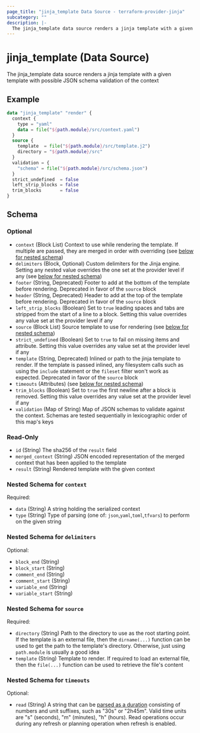 ```yaml
---
page_title: "jinja_template Data Source - terraform-provider-jinja"
subcategory: ""
description: |-
  The jinja_template data source renders a jinja template with a given template with possible JSON schema validation of the context
---
```


# jinja_template (Data Source)


The jinja_template data source renders a jinja template with a given template with possible JSON schema validation of the context

## Example

```terraform
data "jinja_template" "render" {
  context {
    type = "yaml"
    data = file("${path.module}/src/context.yaml")
  }
  source {
    template  = file("${path.module}/src/template.j2")
    directory = "${path.module}/src"
  }
  validation = {
    "schema" = file("${path.module}/src/schema.json")
  }
  strict_undefined  = false
  left_strip_blocks = false
  trim_blocks       = false
}
```

<!-- schema generated by tfplugindocs -->
## Schema

### Optional

- `context` (Block List) Context to use while rendering the template. If multiple are passed, they are merged in order with overriding (see [below for nested schema](#nestedblock--context))
- `delimiters` (Block, Optional) Custom delimiters for the Jinja engine. Setting any nested value overrides the one set at the provider level if any (see [below for nested schema](#nestedblock--delimiters))
- `footer` (String, Deprecated) Footer to add at the bottom of the template before rendering. Deprecated in favor of the `source` block
- `header` (String, Deprecated) Header to add at the top of the template before rendering. Deprecated in favor of the `source` block
- `left_strip_blocks` (Boolean) Set to `true` leading spaces and tabs are stripped from the start of a line to a block. Setting this value overrides any value set at the provider level if any
- `source` (Block List) Source template to use for rendering (see [below for nested schema](#nestedblock--source))
- `strict_undefined` (Boolean) Set to `true` to fail on missing items and attribute. Setting this value overrides any value set at the provider level if any
- `template` (String, Deprecated) Inlined or path to the jinja template to render. If the template is passed inlined, any filesystem calls such as using the `include` statement or the `fileset` filter won't work as expected. Deprecated in favor of the `source` block
- `timeouts` (Attributes) (see [below for nested schema](#nestedatt--timeouts))
- `trim_blocks` (Boolean) Set to `true` the first newline after a block is removed. Setting this value overrides any value set at the provider level if any
- `validation` (Map of String) Map of JSON schemas to validate against the context. Schemas are tested sequentially in lexicographic order of this map's keys

### Read-Only

- `id` (String) The sha256 of the `result` field
- `merged_context` (String) JSON encoded representation of the merged context that has been applied to the template
- `result` (String) Rendered template with the given context

<a id="nestedblock--context"></a>
### Nested Schema for `context`

Required:

- `data` (String) A string holding the serialized context
- `type` (String) Type of parsing (one of: `json`,`yaml`,`toml`,`tfvars`) to perform on the given string


<a id="nestedblock--delimiters"></a>
### Nested Schema for `delimiters`

Optional:

- `block_end` (String)
- `block_start` (String)
- `comment_end` (String)
- `comment_start` (String)
- `variable_end` (String)
- `variable_start` (String)


<a id="nestedblock--source"></a>
### Nested Schema for `source`

Required:

- `directory` (String) Path to the directory to use as the root starting point. If the template is an external file, then the `dirname(...)` function can be used to get the path to the template's directory. Otherwise, just using `path.module` is usually a good idea
- `template` (String) Template to render. If required to load an external file, then the `file(...)` function can be used to retrieve the file's content


<a id="nestedatt--timeouts"></a>
### Nested Schema for `timeouts`

Optional:

- `read` (String) A string that can be [parsed as a duration](https://pkg.go.dev/time#ParseDuration) consisting of numbers and unit suffixes, such as "30s" or "2h45m". Valid time units are "s" (seconds), "m" (minutes), "h" (hours). Read operations occur during any refresh or planning operation when refresh is enabled.
